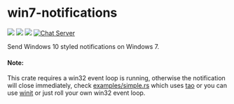 # win7-notifications

[![](https://img.shields.io/crates/v/win7-notifications)](https://crates.io/crates/win7-notifications) [![](https://img.shields.io/docsrs/win7-notifications)](https://docs.rs/win7-notifications/) ![](https://img.shields.io/crates/l/win7-notifications)
[![Chat Server](https://img.shields.io/badge/chat-on%20discord-7289da.svg)](https://discord.gg/SpmNs4S)

Send Windows 10 styled notifications on Windows 7.

#### Note:
This crate requires a win32 event loop is running, otherwise the notification will close immediately, check [examples/simple.rs](examples/simple.rs) which uses [tao](https://github.com/tauri-apps/tao) or you can use [winit](https://github.com/rust-windowing/winit) or just roll your own win32 event loop.